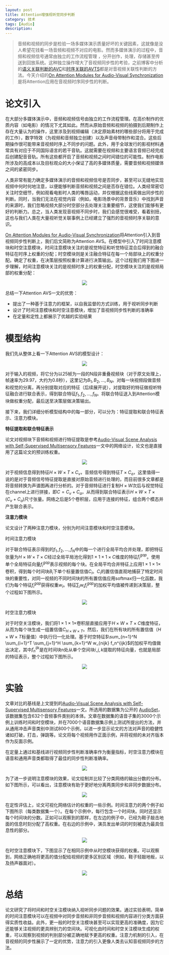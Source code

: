```yaml
---
layout: post
title: Attention增强视听觉同步判断
category: 技术
tags: [Audio]
description: 
---
```


> 音频和视频的同步是检验一场多媒体演示质量好坏的关键因素，这就像是没人希望花钱看一场音频和视频不对应的电影。然而多媒体演示的过程中，音频和视频信号通常由独立的工作流程管理 ，分开创作，处理，存储甚至传送到回放系统。这种独立操作增大了音视频同步性的考验，之前博客中分析的[语义关联判断的AVC](http://www.twistedwg.com/2018/11/26/L3Net.html)和[时序关联的AVTS](http://www.twistedwg.com/2018/12/12/AVTS.html)都是对音视频关联性判断的方法。今天介绍的[On Attention Modules for Audio-Visual Synchronization](https://arxiv.org/abs/1812.06071)是将Attention应用在音视频时序同步性的判断。

# 论文引入

在大部分多媒体演示中，音频和视频信号由独立的工作流程管理。在高价制作的优质内容（如电影）的情况下尤其如此。然而从原始音频和视频的拍摄到后期制作上存在大量认为的操作，这里涉及到视频编辑（决定原始素材的哪些部分将用于完成的工作），数字特效（为视频和音频独立创建）以及声音母带制作和混合。这些后期操作很可能带来音视频时序上不同步的问题。此外，用于全球发行的影视材料通常具有对应于不同国际语言的若干音轨。这就需要在视频和主要语言音频已经完成后创建配音音轨。所有这些都开启了音频和视频之间时间错位的可能性。制作电影所涉及的高成本以及目标观众的大小保证了高的多媒体质量，需要音频和视频媒体之间的紧密同步。

人类非常有能力确定多媒体演示的音频和视频信号是否同步，甚至可以无缝地实现视频中何时何地注意，以便能够判断音频和视频之间是否存在错位。人类经常密切关注时空细节，例如观看电影时人类的嘴唇运动，并仅根据这些线索做出同步性的判断。同时，当我们无法在视觉内容（例如，电影场景中的背景音乐）中找到声音的来源时，我们忽略视频大部分时空部分去处理关注重要细节，这使我们能够有更好的判断力。总之，当人类发现音视频不同步时，我们会感觉很难受，看着别扭，这也与我们人类在大量视听觉关联事例上已经建立了强烈的音视频时序关联的意识。

[On Attention Modules for Audio-Visual Synchronization](https://arxiv.org/abs/1812.06071)将Attention引入到音视频同步性判断上，我们后文简称为Attention AVS。在模型中引入了时间注意模块和时空注意模块，时间注意模块关注的是视觉特征和听觉特征混合后得到的融合特征在时序上权重的分配；时空模块则是关注融合特征在每一个局部块上的权重分配。确定了权重，在决策层按照权重计算进行决策输出。这个过程我们用下图进一步理解，时间注意模块关注的是视频时序上的权重分配，时空模块关注的是视频局部的权重分配：

<p align="center">
    <img src="/assets/img/Speech/AAVS1.png">
</p>
总结一下Attention AVS一文的优势：

- 提出了一种基于注意力的框架，以自我监督的方式训练，用于视听同步判断
- 设计了时间注意模块和时空注意模块，增加了音视频同步性判断的准确率
- 在定量和定性上都展示了优越的实验结果

# 模型结构

我们先从整体上看一下Attention AVS的模型设计：

<p align="center">
    <img src="/assets/img/Speech/AAVS2.png">
</p>

对于输入的视频，将它分为以25帧为一段的N段非重叠视频块（对于原文处理上，帧速率为29.97，大约为0.8秒），这里记为$B_1,B_2,...,B_N$。对每一块视频段做音频和视觉的分离，再分别提取对应的特征（后续展开说），对提取好的特征做视听特征融合进行联合表示，得到联合特征$f_1,f_2,...,f_N$。将联合特征送入到Attention模块做权重分配，最后送至决策层做决策输出。

接下来，我们详细分析模型结构中的每一部分，可以分为：特征提取和联合特征表示、注意力模块。

**特征提取和联合特征表示**

论文对视频块下音频和视频进行特征提取是参考[Audio-Visual Scene Analysis with Self-Supervised Multisensory Features](https://arxiv.org/abs/1804.03641)一文中的网络设计，论文也是直接用了这篇论文的预训练权重。

<p align="center">
    <img src="/assets/img/Speech/AAVS3.png">
</p>

对于视频信息得到特征$H \times W \times T \times C_v$，音频信号得到特征$T \times C_a$，这里值得一说的是对于音频信号特征提取是直接对原始音频进行处理的，而目前很多文章都是将音频转换为声谱图再进行分析的。对于音频特征进行复制$H \times W$次后与视觉特征在channel上进行拼接，即$C=C_v + C_a$，从而得到联合特征表示$H \times W \times T \times (C_v + C_a)$尺寸张量。网络之后是5个卷积层，应用于连接的特征，组合两个模态并产生联合表示。

**注意力模块**

论文设计了两种注意力模块，分别为时间注意模块和时空注意模块。

时间注意力模块

对于联合特征表示得到的$f_1,f_2,...,f_N$中的每一个进行全局平均合并处理，即把特征张量为$H \times W \times T \times C$经过全局平局池化得到$1 \times 1 \times 1 \times C$维度的特征$f_i^{gap}$。使用单个全局特征向量$f_i^{gap}$表示视频的每个块。在全局平均合并特征上应用$1 \times 1 \times 1 \times$卷积，得到每个时间块$B_i$下单个标量置信值$C_i$。$C_i$的置信值直观地捕获了特定时间块的重要性，对同一视频的不同时间块的所有置信值应用softmax归一化函数，我们为每个特征$f_i^{gap}$获得权重$w_i$。特征$\sum_i w_i f_i^{gap}$的加权平均值被传递到决策层，整个过程如下图所示。

<p align="center">
    <img src="/assets/img/Speech/AAVS4.png">
</p>

时空注意力模块

对于时空关注模块，我们将$1 \times 1 \times 1 \times$卷积层直接应用于$H \times W \times T \times C$维度特征，从而为每个块生成一组置信值$C_{H \times W \times T}$。然后，我们在所有块的所有置信值（$H \times W \times T$标量值）中执行归一化处理。基于时空特征$\sum_{n=1}^N \sum_{i=1}^T \sum_{j=1}^H \sum_{k=1}^W w_{nijk} f_n^{ijk}$的加权平均值做出决定，其中$f_n^{ijk}$是在时间块n处从单个空间块$i,j,k$提取的特征向量，也就是局部的特征表示，整个过程如下图所示。

<p align="center">
    <img src="/assets/img/Speech/AAVS5.png">
</p>

# 实验

文章对比的基线是上文提到的[Audio-Visual Scene Analysis with Self-Supervised Multisensory Features](https://arxiv.org/abs/1804.03641)一文。所选用的数据集为公开的 [AudioSet](https://research.google.com/audioset/)，该数据集包含632个音频事件类别的本体。文章在数据集的语音子集的3000个示例上训练时间和时空模块，并在7000个语音数据集示例上测试所提出的方法，并从通用冲击声音类别中测试800个示例，以进一步显示论文的方法对声音的稳健性诸如打破，打击，弹跳等。论文将每个视频用作正面示例，并将视频的未对齐版本作为反面示例。

在定量上通过和基线进行视频同步性判断准确率作为衡量指标，时空注意力模块在语音和通用声音类都取得了最佳的同步性判断准确率。

<p align="center">
    <img src="/assets/img/Speech/AAVS6.png">
</p>

为了进一步说明注意模块的效果，论文绘制并比较了分类网络的输出分数的分布。如下图所示，可以看出，注意模块有助于更好地分离两类同步和非同步数据分布。

<p align="center">
    <img src="/assets/img/Speech/AAVS7.png">
</p>

在定性评估上，论文可视化网络估计的权重的一些示例。时间注意力的两个例子如下图所示（每类数据集一个）。在每个示例中，每行包含一个时间块。同时还显示每个时间块的分数。正如可以观察到的那样，在左边的例子中，已经为鞋子敲击地面的信息时刻分配了高权重。在右边的示例中，演员发出单词的时刻被选为最具信息性的部分。

<p align="center">
    <img src="/assets/img/Speech/AAVS8.png">
</p>

在时空注意模块下，下图显示了在相同示例中从时空模块获得的权重。可以观察到，网络正确地将更高的值分配给视频的更多区别区域（例如，鞋子轻敲地板，以及扬声器面对）。

<p align="center">
    <img src="/assets/img/Speech/AAVS9.png">
</p>

# 总结

论文研究了将时间和时空关注模块纳入视听同步问题的效果。通过实验表明，简单的时间注意模块可以在视频中对同步音频和非同步音频和视频内容进行分类方面获得实质性收益。此外，更一般的时空关注模块甚至可以实现更高的准确度，因为它还能够关注视频的更具辨别力的空间块。可视化由时间和时空关注模块生成的权重，可以观察到视频的判别部分被正确地赋予更高的权重。注意力机制的引入，在音视频的同步性展示了一定的优势，注意力的引入更像人类去认知音视频同步的方法。